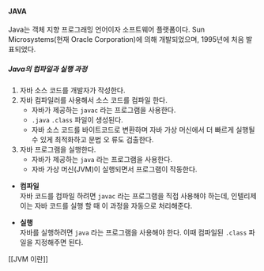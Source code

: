 #### JAVA
Java는 객체 지향 프로그래밍 언어이자 소프트웨어 플랫폼이다. Sun Microsystems(현재 Oracle Corporation)에 의해 개발되었으며, 1995년에 처음 발표되었다.

##### Java의 컴파일과 실행 과정

1. 자바 소스 코드를 개발자가 작성한다. 
2. 자바 컴파일러를 사용해서 소스 코드를 컴파일 한다.  
	-  자바가 제공하는 `javac` 라는 프로그램을 사용한다.
	- `.java` `.class` 파일이 생성된다.  
	- 자바 소스 코드를 바이트코드로 변환하며 자바 가상 머신에서 더 빠르게 실행될 수 있게 최적화하고 문법 오 류도 검출한다.
3. 자바 프로그램을 실행한다.  
	- 자바가 제공하는 `java` 라는 프로그램을 사용한다.  
	- 자바 가상 머신(JVM)이 실행되면서 프로그램이 작동한다.

- **컴파일**  
자바 코드를 컴파일 하려면 `javac` 라는 프로그램을 직접 사용해야 하는데, 인텔리제이는 자바 코드를 실행 할 때 이 과정을 자동으로 처리해준다.

- **실행**  
자바를 실행하려면 `java` 라는 프로그램을 사용해야 한다. 이때 컴파일된 `.class` 파일을 지정해주면 된다.

[[JVM 이란]]